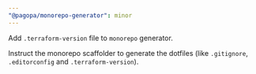 ```yaml
---
"@pagopa/monorepo-generator": minor
---
```


Add `.terraform-version` file to `monorepo` generator.

Instruct the monorepo scaffolder to generate the dotfiles (like `.gitignore`, `.editorconfig` and `.terraform-version`).
